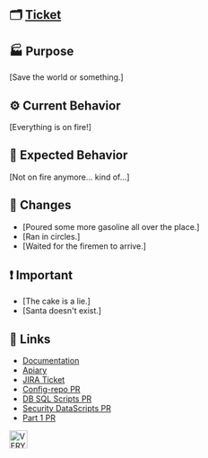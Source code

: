 :card_index_dividers: [Ticket](link)
-

:factory: **Purpose**  
-
[Save the world or something.]

:gear:  **Current Behavior** 
-
[Everything is on fire!]

:1st_place_medal: **Expected Behavior**   
-
[Not on fire anymore... kind of...]

:tractor: **Changes**  
-
- [Poured some more gasoline all over the place.]
- [Ran in circles.]
- [Waited for the firemen to arrive.]

:exclamation: **Important**
-
- [The cake is a lie.]
- [Santa doesn't exist.]

:link: Links 
-

- [Documentation](link)
- [Apiary](link)
- [JIRA Ticket](link)
- [Config-repo PR](link)
- [DB SQL Scripts PR](link)
- [Security DataScripts PR](link)
- [Part 1 PR](link)

<img src="http://cultofthepartyparrot.com/parrots/hd/parrot.gif" title="VERY IMPORTANT MANDATORY PARTY PARROT!!!!!!" width="32" height="32"> 
